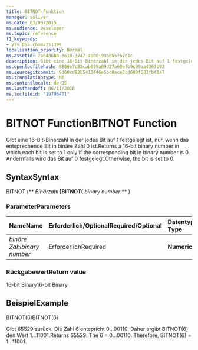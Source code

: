```yaml
---
title: BITNOT-Funktion
manager: soliver
ms.date: 03/09/2015
ms.audience: Developer
ms.topic: reference
f1_keywords:
- Vis_DSS.chm82251399
localization_priority: Normal
ms.assetid: 7b6486bb-3618-3747-4b00-93bd55767c1c
description: Gibt eine 16-Bit-Binärzahl in der jedes Bit auf 1 festgelegt ist, nur, wenn das entsprechende Bit in binäre Zahl 0 ist. Andernfalls wird das Bit auf 0 festgelegt.
ms.openlocfilehash: 0806e7c52cab659a09d27a60efb9c09aa436fb92
ms.sourcegitcommit: 9d60cd82b5413446e5bc8ace2cd689f683fb41a7
ms.translationtype: MT
ms.contentlocale: de-DE
ms.lasthandoff: 06/11/2018
ms.locfileid: "19796471"
---
```

# <a name="bitnot-function"></a><span data-ttu-id="68f5e-104">BITNOT Function</span><span class="sxs-lookup"><span data-stu-id="68f5e-104">BITNOT Function</span></span>

<span data-ttu-id="68f5e-105">Gibt eine 16-Bit-Binärzahl in der jedes Bit auf 1 festgelegt ist, nur, wenn das entsprechende Bit in binäre Zahl 0 ist.</span><span class="sxs-lookup"><span data-stu-id="68f5e-105">Returns a 16-bit binary number in which each bit is set to 1 only if the corresponding bit in binary number is 0.</span></span> <span data-ttu-id="68f5e-106">Andernfalls wird das Bit auf 0 festgelegt.</span><span class="sxs-lookup"><span data-stu-id="68f5e-106">Otherwise, the bit is set to 0.</span></span>
  
## <a name="syntax"></a><span data-ttu-id="68f5e-107">Syntax</span><span class="sxs-lookup"><span data-stu-id="68f5e-107">Syntax</span></span>

<span data-ttu-id="68f5e-108">BITNOT (** *Binärzahl* **)</span><span class="sxs-lookup"><span data-stu-id="68f5e-108">BITNOT(** *binary number* ** )</span></span> 
  
### <a name="parameters"></a><span data-ttu-id="68f5e-109">Parameter</span><span class="sxs-lookup"><span data-stu-id="68f5e-109">Parameters</span></span>

|<span data-ttu-id="68f5e-110">**Name**</span><span class="sxs-lookup"><span data-stu-id="68f5e-110">**Name**</span></span>|<span data-ttu-id="68f5e-111">**Erforderlich/Optional**</span><span class="sxs-lookup"><span data-stu-id="68f5e-111">**Required/Optional**</span></span>|<span data-ttu-id="68f5e-112">**Datentyp**</span><span class="sxs-lookup"><span data-stu-id="68f5e-112">**Data Type**</span></span>|<span data-ttu-id="68f5e-113">**Beschreibung**</span><span class="sxs-lookup"><span data-stu-id="68f5e-113">**Description**</span></span>|
|:-----|:-----|:-----|:-----|
| <span data-ttu-id="68f5e-114">_binäre Zahl_</span><span class="sxs-lookup"><span data-stu-id="68f5e-114">_binary number_</span></span> <br/> |<span data-ttu-id="68f5e-115">Erforderlich</span><span class="sxs-lookup"><span data-stu-id="68f5e-115">Required</span></span>  <br/> |<span data-ttu-id="68f5e-116">**Numeric**</span><span class="sxs-lookup"><span data-stu-id="68f5e-116">**Numeric**</span></span> <br/> |<span data-ttu-id="68f5e-117">Eine 16-Bit-Binärzahl.</span><span class="sxs-lookup"><span data-stu-id="68f5e-117">A 16-bit binary number.</span></span>  <br/> |
   
### <a name="return-value"></a><span data-ttu-id="68f5e-118">Rückgabewert</span><span class="sxs-lookup"><span data-stu-id="68f5e-118">Return value</span></span>

<span data-ttu-id="68f5e-119">16-bit Binary</span><span class="sxs-lookup"><span data-stu-id="68f5e-119">16-bit Binary</span></span>
  
## <a name="example"></a><span data-ttu-id="68f5e-120">Beispiel</span><span class="sxs-lookup"><span data-stu-id="68f5e-120">Example</span></span>

<span data-ttu-id="68f5e-121">BITNOT(6)</span><span class="sxs-lookup"><span data-stu-id="68f5e-121">BITNOT(6)</span></span>
  
<span data-ttu-id="68f5e-p103">Gibt 65529 zurück. Die Zahl 6 entspricht 0...00110. Daher ergibt BITNOT(6) den Wert 1...11001.</span><span class="sxs-lookup"><span data-stu-id="68f5e-p103">Returns 65529. The 6 = 0...00110. Therefore, BITNOT(6) = 1...11001.</span></span>
  

